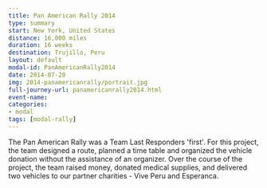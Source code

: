 ```yaml
---
title: Pan American Rally 2014
type: summary
start: New York, United States
distance: 16,000 miles
duration: 16 weeks
destination: Trujillo, Peru
layout: default
modal-id: PanAmericanRally2014
date: 2014-07-20
img: 2014-panamericanrally/portrait.jpg
full-journey-url: panamericanrally2014.html
event-name:
categories:
- modal
tags: [modal-rally]
---
```

The Pan American Rally was a Team Last Responders 'first'. For this project, the team designed a route, planned a time table and organized the vehicle donation without the assistance of an organizer. Over the course of the project, the team raised money, donated medical supplies, and delivered two vehicles to our partner charities - Vive Peru and Esperanca.
